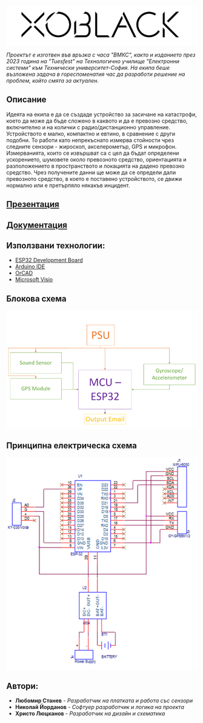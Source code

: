 ![image](https://github.com/i-kratko/xoBlack/blob/main/Photos/xoBlack_Logo.png?raw=true)

*Проектът е изготвен във връзка с часа "ВМКС", както и изданието през 2023 година на "Tuesfest" на Технологично училище "Електронни системи" към Технически университет-София. На екипа беше възложена задача в гореспоменатия час да разработи решение на проблем, който смята за актуален.*


## **Описание**
Идеята на екипа е да се създаде устройство за засичане на катастрофи, което да може да бъде сложено в каквото и да е превозно средство, включително и на колички с радио/дистанционно управление. Устройството е малко, компактно и евтино, в срaвнение с други подобни. То работи като непрекъснато измерва стойности чрез следните сензори - жироскоп, акселерометър, GPS и микрофон. Измерванията, които се извършват са с цел да бъдат определени ускорението, шумовете около превозното средство, ориентацията и разположението в пространството и локацията на дадено превозно средство. Чрез получените данни ще може да се определи дали превозното средство, в което е поставено устройството, се движи нормално или е претърпяло някакъв инцидент.

## [**Презентация**](https://docs.google.com/presentation/d/1n54yDzxjblskZXQgGM2RvAjgUt189R0x6xPc_PvSBKk/edit#slide=id.p)

## [**Документация**](https://docs.google.com/document/d/1Y2nGr-Jj9FE2rxCSlPYThKdRNpXQGkJ5lG7DJUse4Wo/edit#heading=h.v6j5vyci3fy)

## **Използвани технологии:**
- [ESP32 Development Board](https://docs.espressif.com/projects/esp-idf/en/latest/esp32s2/hw-reference/esp32s2/user-guide-devkitm-1-v1.html)
- [Arduino IDE](https://forum.arduino.cc/t/what-is-the-language-you-type-in-the-arduino-ide/45601)
- [OrCAD](https://www.orcad.com/)
- [Microsoft Visio](https://www.microsoft.com/en-us/microsoft-365/visio/flowchart-software)

## **Блокова схема**
![image](https://raw.githubusercontent.com/i-kratko/xoBlack/main/Photos/BlockScheme.png)

## **Принципна електрическа схема**
![image](https://raw.githubusercontent.com/i-kratko/xoBlack/main/Photos/Scheme.png)

## **Автори:**
- **Любомир Станев** - *Разработчик на платката и работа със сензори*
- **Николай Йорданов** - *Софтуер разработчик и логика на проекта*
- **Христо Люцканов** - *Разработчик на дизайн и схематика*